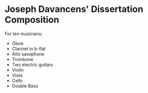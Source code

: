 # Joseph Davancens' Dissertation Composition

For ten musicians:
* Oboe
* Clarinet in b-flat
* Alto saxophone
* Trombone
* Two electric guitars
* Violin
* Viola
* Cello
* Double Bass
